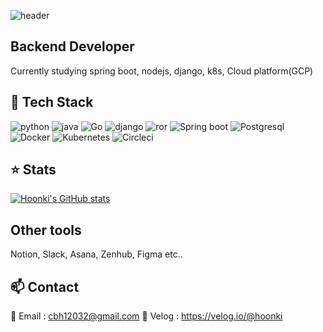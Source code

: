 ![header](https://capsule-render.vercel.app/api?type=waving&color=gradient&text=Hoonki)

## Backend Developer

Currently studying spring boot, nodejs, django, k8s, Cloud platform(GCP)


## 🔭 Tech Stack

![python](https://img.shields.io/badge/python-3776AB?style=for-the-badge&logo=python&logoColor=white) ![java](https://img.shields.io/badge/java-007396?style=for-the-badge&logo=java&logoColor=white) ![Go](https://img.shields.io/badge/go-00ADD8?style=for-the-badge&logo=go&logoColor=white) ![django](https://img.shields.io/badge/django-092E20?style=for-the-badge&logo=django&logoColor=white) ![ror](https://img.shields.io/badge/ROR-CC0000?style=for-the-badge&logo=ruby-on-rails&logoColor=white) ![Spring boot](https://img.shields.io/badge/spring-6DB33F?style=for-the-badge&logo=spring&logoColor=white) ![Postgresql](https://img.shields.io/badge/postgresql-4169E1?style=for-the-badge&logo=postgresql&logoColor=white)
![Docker](https://img.shields.io/badge/docker-2496ED?style=for-the-badge&logo=docker&logoColor=white) ![Kubernetes](https://img.shields.io/badge/kubernetes-326CE5?style=for-the-badge&logo=kubernetes&logoColor=white) ![Circleci](https://img.shields.io/badge/circleci-343434?style=for-the-badge&logo=circleci&logoColor=white)

## :star: Stats

[![Hoonki's GitHub stats](https://github-readme-stats.vercel.app/api?username=Hoonkii&count_private=true)](https://github.com/Hoonkii/github-readme-stats)

## Other tools
Notion, Slack, Asana, Zenhub, Figma etc.. 

## 📫 Contact

:email:  Email : cbh12032@gmail.com
:blue_book: Velog : https://velog.io/@hoonki
